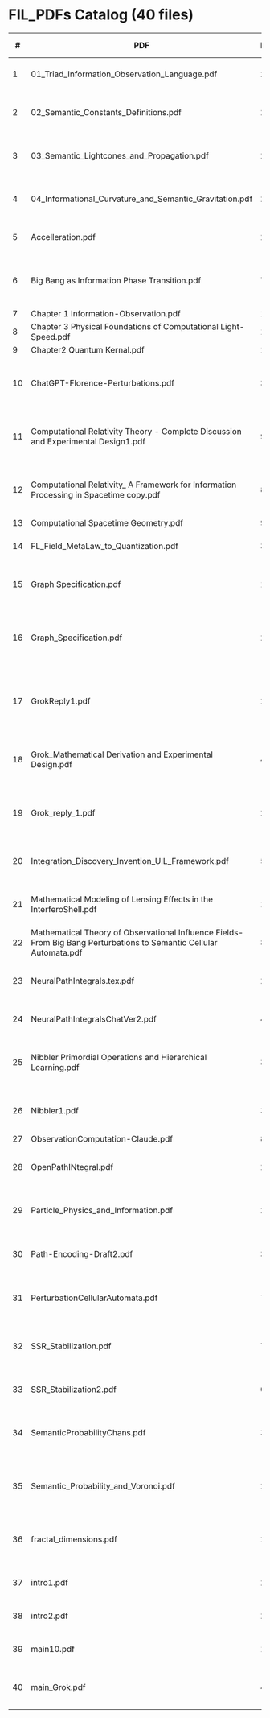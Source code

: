 # FIL_PDFs Catalog  (40 files)

| # | PDF | Pages | First-line snippet | Tags |
|---|-----|-------|--------------------|------|
| 1 | 01_Triad_Information_Observation_Language.pdf | 2 | The Information–Observation–Language Triad | foundations |
| 2 | 02_Semantic_Constants_Definitions.pdf | 2 | Fundamental Constants in Semantic Physics | foundations |
| 3 | 03_Semantic_Lightcones_and_Propagation.pdf | 2 | Semantic Lightcones and Propagation Limits | geometry |
| 4 | 04_Informational_Curvature_and_Semantic_Gravitation.pdf | 2 | Informational Curvature and Semantic Gravitation | geometry |
| 5 | Accelleration.pdf | 2 | Module: Information Acceleration and | bounds |
| 6 | Big Bang as Information Phase Transition.pdf | 7 | Big Bang as Information Phase Transition: From Total | physical |
| 7 | Chapter 1 Information-Observation.pdf | 10 | Chapter 1 | foundations |
| 8 | Chapter 3 Physical Foundations of Computational Light-Speed.pdf | 11 | Chapter 1 | computational |
| 9 | Chapter2 Quantum Kernal.pdf | 12 | Chapter 1 | foundations |
| 10 | ChatGPT-Florence-Perturbations.pdf | 3 | Observational Influence Fields and Semantic Energy Geometry | foundations |
| 11 | Computational Relativity Theory - Complete Discussion and Experimental Design1.pdf | 9 | Computational Relativity Theory: Complete Discussion and | computational |
| 12 | Computational Relativity_ A Framework for Information Processing in Spacetime copy.pdf | 8 | Computational Relativity: A Framework for Information Processing | computational |
| 13 | Computational Spacetime Geometry.pdf | 9 | Chapter 1 | computational |
| 14 | FL_Field_MetaLaw_to_Quantization.pdf | 3 | Fundamental Language: From Meta-Law to | foundations |
| 15 | Graph Specification.pdf | 1 | 1 F ractal Knowledge Graph Specification | foundations |
| 16 | Graph_Specification.pdf | 2 | Discussion on Nibbler Algorithm and Fractal Knowledge Graphs | foundations |
| 17 | GrokReply1.pdf | 2 | Discussion on Nibbler Algorithm and F ractal Knowledge Graphs | foundations |
| 18 | Grok_Mathematical Derivation and Experimental Design.pdf | 4 | Excellent. Let’s proceed. This is where the theory confronts reality and rigor. | foundations |
| 19 | Grok_reply_1.pdf | 2 | Morning Discussion on Fractal Dimension and Language | foundations |
| 20 | Integration_Discovery_Invention_UIL_Framework.pdf | 5 | Integration of the Discovery-Invention Spectrum | foundations |
| 21 | Mathematical Modeling of Lensing Effects in the InterferoShell.pdf | 10 | Mathematical Modeling of Lensing Effects in the | foundations |
| 22 | Mathematical Theory of Observational Influence Fields- From Big Bang Perturbations to Semantic Cellular Automata.pdf | 8 | 1 | physical |
| 23 | NeuralPathIntegrals.tex.pdf | 2 | Neural Path Integrals and the Semantic Action Principle | foundations |
| 24 | NeuralPathIntegralsChatVer2.pdf | 4 | Neural Path Integrals and the Semantic Action | foundations |
| 25 | Nibbler Primordial Operations and Hierarchical Learning.pdf | 3 | Comments on Nibbler Primordial Operations and Hierarchical | foundations |
| 26 | Nibbler1.pdf | 3 | Discussion: Nibbler’s Primordial Operations | foundations |
| 27 | ObservationComputation-Claude.pdf | 8 | 1 | computational |
| 28 | OpenPathINtegral.pdf | 2 | Neural Path Integrals and the Semantic Action Principle | foundations |
| 29 | Particle_Physics_and_Information.pdf | 2 | Particle Interactions and the Structure of Information | physical |
| 30 | Path-Encoding-Draft2.pdf | 3 | Reﬁning Path Encoding within the FIL Framework: | foundations |
| 31 | PerturbationCellularAutomata.pdf | 7 | Mathematical Theory of Observational Influence Fields: | foundations |
| 32 | SSR_Stabilization.pdf | 7 | Semantic Shadow Reconstruction for AI Stabilization | foundations |
| 33 | SSR_Stabilization2.pdf | 0 | Error: EOF marker not found | foundations |
| 34 | SemanticProbabilityChans.pdf | 3 | Semantic Probability Chains and Bayesian Equivalence | foundations |
| 35 | Semantic_Probability_and_Voronoi.pdf | 2 | Semantic Probability Chains and Multidimensional Voronoi | foundations |
| 36 | fractal_dimensions.pdf | 2 | Discussion on Fractal Dimension, Language Unification, and | foundations |
| 37 | intro1.pdf | 2 | Towards a Fundamental Language: | foundations |
| 38 | intro2.pdf | 2 | Towards a Fundamental Language: | foundations |
| 39 | main10.pdf | 14 | Fundamental Interaction Language | foundations |
| 40 | main_Grok.pdf | 4 | Neural Path Integrals and the Semantic Action Principle | foundations |